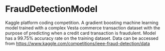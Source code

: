 # FraudDetectionModel
Kaggle platform coding competition. A gradient boosting machine learning model trained with a complex Vesta commerce transaction dataset with the purpose of predicting when a credit card transaction is fraudulent. Model has a 99.75% accuracy rate on the training dataset. Data can be accessed from https://www.kaggle.com/competitions/ieee-fraud-detection/data
